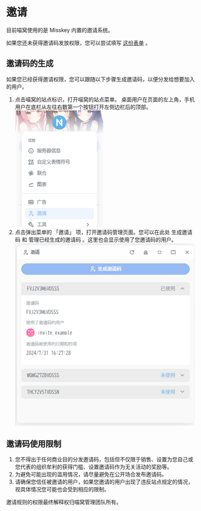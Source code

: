 # 邀请

目前喵窝使用的是 Misskey 内置的邀请系统。

如果您还未获得邀请码发放权限，您可以尝试填写 [这份表单] 。

[这份表单]: https://form.nya.work/s/v3bz2f2capo2nubvgq2qqvgf

## 邀请码的生成

如果您已经获得邀请权限，您可以跟随以下步骤生成邀请码，以便分发给想要加入的用户。

1. 点击喵窝的站点标识，打开喵窝的站点菜单。 桌面用户在页面的左上角，手机用户在底栏从左往右数第一个按钮打开左侧边栏后的顶部。
   ![站点菜单](./assets/invite-entry.png)
2. 点击弹出菜单的 「邀请」 项，打开邀请码管理页面。您可以在此处 生成邀请码 和 管理已经生成的邀请码 。这里也会显示使用了您邀请码的用户。
   ![邀请码管理页面](./assets/invite-manage.png)

## 邀请码使用限制

1. 您不得出于任何商业目的分发邀请码，包括但不仅限于销售、设置为您自己或您代表的组织牟利的获得门槛、设置邀请码作为无关活动的奖励等。
2. 为避免可能出现的滥用情况，请尽量避免在公开场合发布邀请码。
3. 请确保您信任被邀请的用户，如果您邀请的用户出现了违反站点规定的情况，视具体情况您可能也会受到相应的限制。

邀请规则的权限最终解释权归喵窝管理团队所有。
